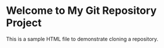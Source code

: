 <!DOCTYPE html>
<html lang="en">
<head>
    <meta charset="UTF-8">
    <meta name="viewport" content="width=device-width, initial-scale=1.0">
    <meta name="viewport" content="This is my first git saved file">
    <meta name="viewport" content="This is my second commit">
    <title>Sample HTML Project</title>
</head>
<body>
    <h1>Welcome to My Git Repository Project</h1>
    <p>This is a sample HTML file to demonstrate cloning a repository.</p>
</body>
</html>